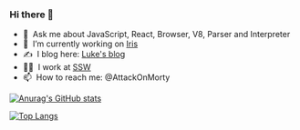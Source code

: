 ### Hi there 👋

- 💬 &nbsp;Ask me about JavaScript, React, Browser, V8, Parser and Interpreter
- 🔭 &nbsp;I’m currently working on [Iris](https://github.com/AttackOnMorty/Iris)
- ✍️ &nbsp;I blog here: [Luke's blog](https://attackonmorty.github.io/attack-on-morty/)
- 👨‍💻 &nbsp;I work at [SSW](https://ssw.com.au)
- 📫 &nbsp;How to reach me: @AttackOnMorty

[![Anurag's GitHub stats](https://github-readme-stats.vercel.app/api?username=AttackOnMorty&show_icons=true)](https://github.com/anuraghazra/github-readme-stats)

[![Top Langs](https://github-readme-stats.vercel.app/api/top-langs/?username=AttackOnMorty&layout=compact)](https://github.com/anuraghazra/github-readme-stats)
